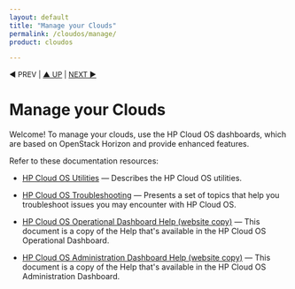 ```yaml
---
layout: default
title: "Manage your Clouds"
permalink: /cloudos/manage/
product: cloudos

---
```



<p style="font-size: small;"> &#9664; PREV</a> | <a href="/cloudos/">&#9650; UP</a> | <a href="/cloudos/manage/utilities/">NEXT &#9654;</a> </p>

# Manage your Clouds

Welcome! To manage your clouds, use the HP Cloud OS dashboards, which are based on OpenStack Horizon and provide enhanced features.

Refer to these documentation resources:

* [HP Cloud OS Utilities](/cloudos/manage/utilities/) &mdash; Describes the HP Cloud OS utilities.

* [HP Cloud OS Troubleshooting](/cloudos/manage/troubleshooting/) &mdash; Presents a set of topics that help you troubleshoot issues you may encounter with HP Cloud OS.

* <a href="http://docs.hpcloud.com/cloudos/operational-dashboard/index.htm" target="opdash">HP Cloud OS Operational Dashboard Help (website copy)</a> &mdash; This document is a copy of the Help that's available in the HP Cloud OS Operational Dashboard.  

* <a href="http://docs.hpcloud.com/cloudos/administration-dashboard/index.htm" target="admindash">HP Cloud OS Administration Dashboard Help (website copy)</a> &mdash; This document is a copy of the Help that's available in the HP Cloud OS Administration Dashboard. 
 

